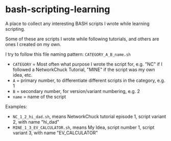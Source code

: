# bash-scripting-learning
A place to collect any interesting BASH scripts I wrote while learning scripting.

Some of these are scripts I wrote while following tutorials, and others are ones I created on my own.

I try to follow this file naming pattern: `CATEGORY_A_B_name.sh`
- `CATEGORY` = Most often what purpose I wrote the script for, e.g. "NC" if I followed a NetworkChuck Tutorial, "MINE" if the script was my own idea, etc.
- `A` = primary number, to differentiate different scripts in the category, e.g. 1
- `B` = secondary number, for version/variant numbering, e.g. 2
- `name` = name of the script

Examples:
- `NC_1_2_hi_dad.sh`, means NetworkChuck tutorial episode 1, script variant 2, with name "hi_dad"
- `MINE_1_3_EV_CALCULATOR.sh`, means My Idea, script number 1, script variant 3, with name "EV_CALCULATOR"
